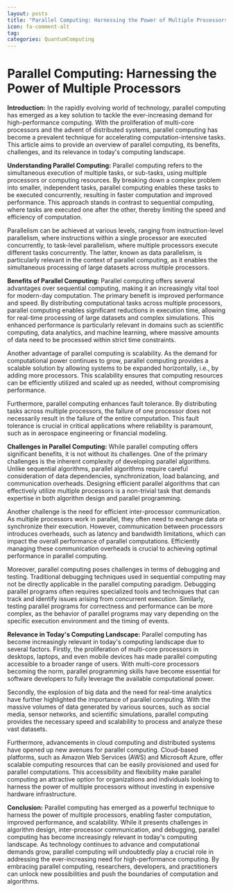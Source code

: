 ```yaml
---
layout: posts
title: "Parallel Computing: Harnessing the Power of Multiple Processors"
icon: fa-comment-alt
tag:      
categories: QuantumComputing
---
```



# Parallel Computing: Harnessing the Power of Multiple Processors

**Introduction:**
In the rapidly evolving world of technology, parallel computing has emerged as a key solution to tackle the ever-increasing demand for high-performance computing. With the proliferation of multi-core processors and the advent of distributed systems, parallel computing has become a prevalent technique for accelerating computation-intensive tasks. This article aims to provide an overview of parallel computing, its benefits, challenges, and its relevance in today's computing landscape.

**Understanding Parallel Computing:**
Parallel computing refers to the simultaneous execution of multiple tasks, or sub-tasks, using multiple processors or computing resources. By breaking down a complex problem into smaller, independent tasks, parallel computing enables these tasks to be executed concurrently, resulting in faster computation and improved performance. This approach stands in contrast to sequential computing, where tasks are executed one after the other, thereby limiting the speed and efficiency of computation.

Parallelism can be achieved at various levels, ranging from instruction-level parallelism, where instructions within a single processor are executed concurrently, to task-level parallelism, where multiple processors execute different tasks concurrently. The latter, known as data parallelism, is particularly relevant in the context of parallel computing, as it enables the simultaneous processing of large datasets across multiple processors.

**Benefits of Parallel Computing:**
Parallel computing offers several advantages over sequential computing, making it an increasingly vital tool for modern-day computation. The primary benefit is improved performance and speed. By distributing computational tasks across multiple processors, parallel computing enables significant reductions in execution time, allowing for real-time processing of large datasets and complex simulations. This enhanced performance is particularly relevant in domains such as scientific computing, data analytics, and machine learning, where massive amounts of data need to be processed within strict time constraints.

Another advantage of parallel computing is scalability. As the demand for computational power continues to grow, parallel computing provides a scalable solution by allowing systems to be expanded horizontally, i.e., by adding more processors. This scalability ensures that computing resources can be efficiently utilized and scaled up as needed, without compromising performance.

Furthermore, parallel computing enhances fault tolerance. By distributing tasks across multiple processors, the failure of one processor does not necessarily result in the failure of the entire computation. This fault tolerance is crucial in critical applications where reliability is paramount, such as in aerospace engineering or financial modeling.

**Challenges in Parallel Computing:**
While parallel computing offers significant benefits, it is not without its challenges. One of the primary challenges is the inherent complexity of developing parallel algorithms. Unlike sequential algorithms, parallel algorithms require careful consideration of data dependencies, synchronization, load balancing, and communication overheads. Designing efficient parallel algorithms that can effectively utilize multiple processors is a non-trivial task that demands expertise in both algorithm design and parallel programming.

Another challenge is the need for efficient inter-processor communication. As multiple processors work in parallel, they often need to exchange data or synchronize their execution. However, communication between processors introduces overheads, such as latency and bandwidth limitations, which can impact the overall performance of parallel computations. Efficiently managing these communication overheads is crucial to achieving optimal performance in parallel computing.

Moreover, parallel computing poses challenges in terms of debugging and testing. Traditional debugging techniques used in sequential computing may not be directly applicable in the parallel computing paradigm. Debugging parallel programs often requires specialized tools and techniques that can track and identify issues arising from concurrent execution. Similarly, testing parallel programs for correctness and performance can be more complex, as the behavior of parallel programs may vary depending on the specific execution environment and the timing of events.

**Relevance in Today's Computing Landscape:**
Parallel computing has become increasingly relevant in today's computing landscape due to several factors. Firstly, the proliferation of multi-core processors in desktops, laptops, and even mobile devices has made parallel computing accessible to a broader range of users. With multi-core processors becoming the norm, parallel programming skills have become essential for software developers to fully leverage the available computational power.

Secondly, the explosion of big data and the need for real-time analytics have further highlighted the importance of parallel computing. With the massive volumes of data generated by various sources, such as social media, sensor networks, and scientific simulations, parallel computing provides the necessary speed and scalability to process and analyze these vast datasets.

Furthermore, advancements in cloud computing and distributed systems have opened up new avenues for parallel computing. Cloud-based platforms, such as Amazon Web Services (AWS) and Microsoft Azure, offer scalable computing resources that can be easily provisioned and used for parallel computations. This accessibility and flexibility make parallel computing an attractive option for organizations and individuals looking to harness the power of multiple processors without investing in expensive hardware infrastructure.

**Conclusion:**
Parallel computing has emerged as a powerful technique to harness the power of multiple processors, enabling faster computation, improved performance, and scalability. While it presents challenges in algorithm design, inter-processor communication, and debugging, parallel computing has become increasingly relevant in today's computing landscape. As technology continues to advance and computational demands grow, parallel computing will undoubtedly play a crucial role in addressing the ever-increasing need for high-performance computing. By embracing parallel computing, researchers, developers, and practitioners can unlock new possibilities and push the boundaries of computation and algorithms.